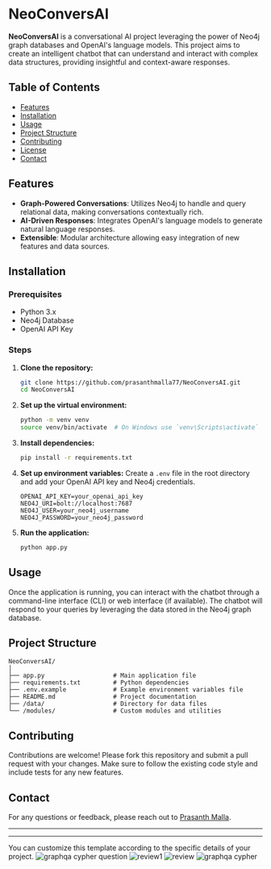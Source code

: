 # NeoConversAI

**NeoConversAI** is a conversational AI project leveraging the power of Neo4j graph databases and OpenAI's language models. This project aims to create an intelligent chatbot that can understand and interact with complex data structures, providing insightful and context-aware responses.

## Table of Contents
- [Features](#features)
- [Installation](#installation)
- [Usage](#usage)
- [Project Structure](#project-structure)
- [Contributing](#contributing)
- [License](#license)
- [Contact](#contact)

## Features
- **Graph-Powered Conversations**: Utilizes Neo4j to handle and query relational data, making conversations contextually rich.
- **AI-Driven Responses**: Integrates OpenAI's language models to generate natural language responses.
- **Extensible**: Modular architecture allowing easy integration of new features and data sources.

## Installation

### Prerequisites
- Python 3.x
- Neo4j Database
- OpenAI API Key

### Steps
1. **Clone the repository:**
    ```bash
    git clone https://github.com/prasanthmalla77/NeoConversAI.git
    cd NeoConversAI
    ```

2. **Set up the virtual environment:**
    ```bash
    python -m venv venv
    source venv/bin/activate  # On Windows use `venv\Scripts\activate`
    ```

3. **Install dependencies:**
    ```bash
    pip install -r requirements.txt
    ```

4. **Set up environment variables:**
    Create a `.env` file in the root directory and add your OpenAI API key and Neo4j credentials.
    ```plaintext
    OPENAI_API_KEY=your_openai_api_key
    NEO4J_URI=bolt://localhost:7687
    NEO4J_USER=your_neo4j_username
    NEO4J_PASSWORD=your_neo4j_password
    ```

5. **Run the application:**
    ```bash
    python app.py
    ```

## Usage
Once the application is running, you can interact with the chatbot through a command-line interface (CLI) or web interface (if available). The chatbot will respond to your queries by leveraging the data stored in the Neo4j graph database.

## Project Structure
```plaintext
NeoConversAI/
│
├── app.py                   # Main application file
├── requirements.txt         # Python dependencies
├── .env.example             # Example environment variables file
├── README.md                # Project documentation
├── /data/                   # Directory for data files
└── /modules/                # Custom modules and utilities
```

## Contributing
Contributions are welcome! Please fork this repository and submit a pull request with your changes. Make sure to follow the existing code style and include tests for any new features.


## Contact
For any questions or feedback, please reach out to [Prasanth Malla](https://github.com/prasanthmalla77).

---


****

You can customize this template according to the specific details of your project.
![graphqa cypher question](https://github.com/user-attachments/assets/61e1ff62-ef19-457c-877a-9b0da2c62e87)
![review1](https://github.com/user-attachments/assets/b5e40718-c673-454d-9fbc-7946d1cdc761)
![review](https://github.com/user-attachments/assets/5845c9a5-e20c-4e34-b741-6421669619db)
![graphqa cypher](https://github.com/user-attachments/assets/5ebf7eed-78cc-4ded-adc8-569753a2a1d9)

